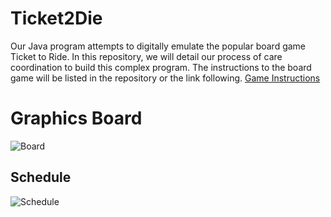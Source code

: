 # Ticket2Die
Our Java program attempts to digitally emulate the popular board game Ticket to Ride. In this repository, we will detail our process of care coordination to build this complex program. The instructions to the board game will be listed in the repository or the link following.
[Game Instructions](/)

# Graphics Board

![Board](info/board.png)

## Schedule

![Schedule](info/Schedule.PNG)

